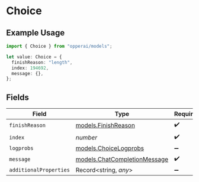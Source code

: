 # Choice

## Example Usage

```typescript
import { Choice } from "opperai/models";

let value: Choice = {
  finishReason: "length",
  index: 194692,
  message: {},
};
```

## Fields

| Field                                                              | Type                                                               | Required                                                           | Description                                                        |
| ------------------------------------------------------------------ | ------------------------------------------------------------------ | ------------------------------------------------------------------ | ------------------------------------------------------------------ |
| `finishReason`                                                     | [models.FinishReason](../models/finishreason.md)                   | :heavy_check_mark:                                                 | N/A                                                                |
| `index`                                                            | *number*                                                           | :heavy_check_mark:                                                 | N/A                                                                |
| `logprobs`                                                         | [models.ChoiceLogprobs](../models/choicelogprobs.md)               | :heavy_minus_sign:                                                 | N/A                                                                |
| `message`                                                          | [models.ChatCompletionMessage](../models/chatcompletionmessage.md) | :heavy_check_mark:                                                 | N/A                                                                |
| `additionalProperties`                                             | Record<string, *any*>                                              | :heavy_minus_sign:                                                 | N/A                                                                |